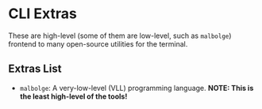 # CLI Extras
These are high-level (some of them are low-level, such as `malbolge`) frontend to many open-source
utilities for the terminal.

## Extras List
* `malbolge`: A very-low-level (VLL) programming language. **NOTE: This is the least high-level of the tools!**
